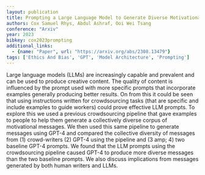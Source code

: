 ```yaml
---
layout: publication
title: Prompting a Large Language Model to Generate Diverse Motivational Messages A Comparison with Human-Written Messages
authors: Cox Samuel Rhys, Abdul Ashraf, Ooi Wei Tsang
conference: "Arxiv"
year: 2023
bibkey: cox2023prompting
additional_links:
  - {name: "Paper", url: "https://arxiv.org/abs/2308.13479"}
tags: ['Ethics And Bias', 'GPT', 'Model Architecture', 'Prompting']
---
```

Large language models (LLMs) are increasingly capable and prevalent and can be used to produce creative content. The quality of content is influenced by the prompt used with more specific prompts that incorporate examples generally producing better results. On from this it could be seen that using instructions written for crowdsourcing tasks (that are specific and include examples to guide workers) could prove effective LLM prompts. To explore this we used a previous crowdsourcing pipeline that gave examples to people to help them generate a collectively diverse corpus of motivational messages. We then used this same pipeline to generate messages using GPT-4 and compared the collective diversity of messages from (1) crowd-writers (2) GPT-4 using the pipeline and (3 amp; 4) two baseline GPT-4 prompts. We found that the LLM prompts using the crowdsourcing pipeline caused GPT-4 to produce more diverse messages than the two baseline prompts. We also discuss implications from messages generated by both human writers and LLMs.
